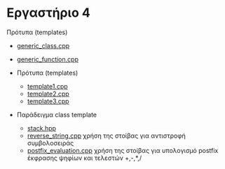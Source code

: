 # Εργαστήριο 4

Πρότυπα (templates)

* [generic_class.cpp](./generic_class.cpp)
* [generic_function.cpp](./generic_function.cpp)

* Πρότυπα (templates)
  * [template1.cpp](./../../cpp_playground/ex039/template1.cpp)
  * [template2.cpp](./../../cpp_playground/ex039/template2.cpp)
  * [template3.cpp](./../../cpp_playground/ex039/template3.cpp)
* Παράδειγμα class template
  * [stack.hpp](./../../cpp_playground/ex040/stack.hpp)
  * [reverse_string.cpp](./../../cpp_playground/ex040/reverse_string.cpp) χρήση της στοίβας για αντιστροφή συμβολοσειράς
  * [postfix_evaluation.cpp](./../../cpp_playground/ex040/postfix_evaluation.cpp) χρήση της στοίβας για υπολογισμό postfix έκφρασης ψηφίων και τελεστών +,-,*,/


